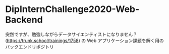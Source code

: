 # DipInternChallenge2020-Web-Backend
突然ですが、勉強しながらデータサイエンティストになりません？ (https://trunk.school/trainings/1758) の Web アプリケーション課題を解く用のバックエンドリポジトリ 
